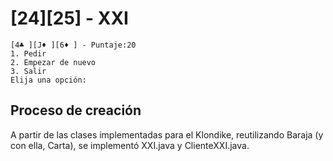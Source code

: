 # [24][25] - XXI

```console
[4♣️ ][J♦️ ][6♦️ ] - Puntaje:20
1. Pedir
2. Empezar de nuevo
3. Salir
Elija una opción: 
```

## Proceso de creación

A partir de las clases implementadas para el Klondike, reutilizando Baraja (y con ella, Carta), se implementó XXI.java y ClienteXXI.java.
